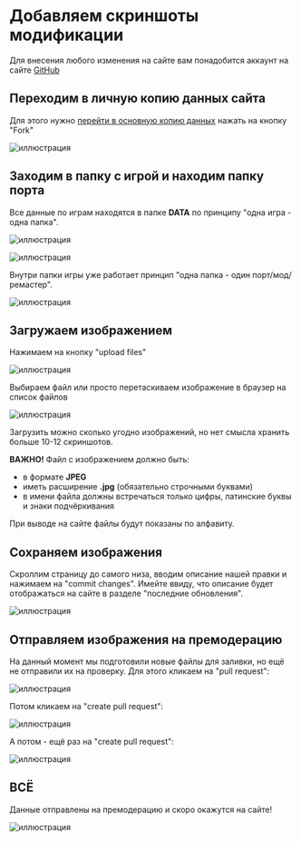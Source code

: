 # Добавляем скриншоты модификации

Для внесения любого изменения на сайте вам понадобится аккаунт на сайте [GitHub](https://github.com/)

## Переходим в личную копию данных сайта

Для этого нужно [перейти в основную копию данных](https://github.com/Newbilius/GamesRevival) нажать на кнопку "Fork"

![иллюстрация](/MANUAL/img/fork.png)

## Заходим в папку с игрой и находим папку порта

Все данные по играм находятся в папке **DATA** по принципу "одна игра - одна папка".

![иллюстрация](/MANUAL/img/data_folder.png)

![иллюстрация](/MANUAL/img/doom2d.png)

Внутри папки игры уже работает принцип "одна папка - один порт/мод/ремастер".

![иллюстрация](/MANUAL/img/doom2d_inside.png)

## Загружаем изображением

Нажимаем на кнопку "upload files"

![иллюстрация](/MANUAL/img/add_logo_1.png)

Выбираем файл или просто перетаскиваем изображение в браузер на список файлов

![иллюстрация](/MANUAL/img/add_logo_2.png)

Загрузить можно сколько угодно изображений, но нет смысла хранить больше 10-12 скриншотов.

**ВАЖНО!** Файл с изображением должно быть:
* в формате **JPEG**
* иметь расширение **.jpg** (обязательно строчными буквами)
* в имени файла должны встречаться только цифры, латинские буквы и знаки подчёркивания

При выводе на сайте файлы будут показаны по алфавиту.

## Сохраняем изображения

Скроллим страницу до самого низа, вводим описание нашей правки и нажимаем на "commit changes". Имейте ввиду, что описание будет отображаться на сайте в разделе "последние обновления".

![иллюстрация](/MANUAL/img/add_logo_commit.png)

## Отправляем изображения на премодерацию

На данный момент мы подготовили новые файлы для заливки, но ещё не отправили их на проверку. Для этого кликаем на "pull request":

![иллюстрация](/MANUAL/img/pull_request_from_fork.png)

Потом кликаем на "create pull request":

![иллюстрация](/MANUAL/img/create_pull_request1.png)

А потом - ещё раз на "create pull request":

![иллюстрация](/MANUAL/img/create_pull_request2.png)

## ВСЁ

Данные отправлены на премодерацию и скоро окажутся на сайте!

![иллюстрация](/MANUAL/img/create_pull_request3.png)
